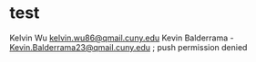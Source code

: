 # test
Kelvin Wu
kelvin.wu86@qmail.cuny.edu
Kevin Balderrama - Kevin.Balderrama23@qmail.cuny.edu ; push permission denied 
